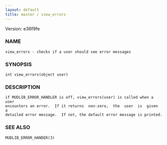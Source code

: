 ```yaml
---
layout: default
title: master / view_errors
---
```


Version: e36f9fe




### NAME
    view_errors - checks if a user should see error messages


### SYNOPSIS
    int view_errors(object user)


### DESCRIPTION
    if MUDLIB_ERROR_HANDLER is off, view_errors(user) is called when a user
    encounters an error.  If it returns  non-zero,  the  user  is  given  a
    detailed error message.  If not, the default error message is printed.


### SEE ALSO
    MUDLIB_ERROR_HANDER(3)




